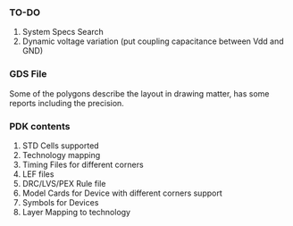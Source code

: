 ### TO-DO
1. System Specs Search
2. Dynamic voltage variation (put coupling capacitance between Vdd and GND)

### GDS File
Some of the polygons describe the layout in drawing matter, has some reports including the precision.

### PDK contents
1. STD Cells supported
2. Technology mapping
3. Timing Files for different corners
4. LEF files
5. DRC/LVS/PEX Rule file
6. Model Cards for Device with different corners support
7. Symbols for Devices
8. Layer Mapping to technology
